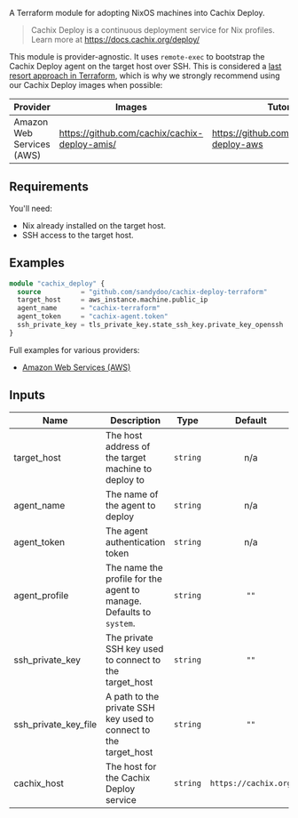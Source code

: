 A Terraform module for adopting NixOS machines into Cachix Deploy.

> Cachix Deploy is a continuous deployment service for Nix profiles.
> Learn more at https://docs.cachix.org/deploy/

This module is provider-agnostic. It uses `remote-exec` to bootstrap the Cachix Deploy agent on the target host over SSH. This is considered a [last resort approach in Terraform](https://www.terraform.io/language/resources/provisioners/syntax#provisioners-are-a-last-resort), which is why we strongly recommend using our Cachix Deploy images when possible:

| Provider | Images | Tutorial |
|----------|--------|----------|
| Amazon Web Services (AWS) | https://github.com/cachix/cachix-deploy-amis/ | https://github.com/cachix/cachix-deploy-aws |

## Requirements

You'll need:

* Nix already installed on the target host.
* SSH access to the target host.

## Examples

```terraform
module "cachix_deploy" {
  source          = "github.com/sandydoo/cachix-deploy-terraform"
  target_host     = aws_instance.machine.public_ip
  agent_name      = "cachix-terraform"
  agent_token     = "cachix-agent.token"
  ssh_private_key = tls_private_key.state_ssh_key.private_key_openssh
}
```

Full examples for various providers:

* [Amazon Web Services (AWS)](examples/aws.tf)

## Inputs

| Name | Description | Type | Default | Required |
|------|-------------|:----:|:-----:|:-----:|
| target\_host | The host address of the target machine to deploy to | `string` | n/a | yes |
| agent\_name | The name of the agent to deploy | `string` | n/a | yes |
| agent\_token | The agent authentication token | `string` | n/a | yes |
| agent\_profile | The name the profile for the agent to manage. Defaults to `system`. | `string` | `""` | no |
| ssh\_private\_key | The private SSH key used to connect to the target\_host | `string` | `""` | no |
| ssh\_private\_key\_file | A path to the private SSH key used to connect to the target\_host | `string` | `""` | no |
| cachix\_host | The host for the Cachix Deploy service | `string` | `https://cachix.org` | no |
